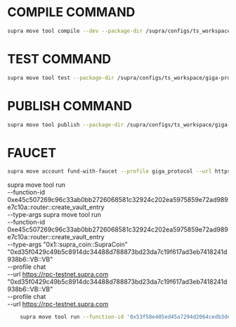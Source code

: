 # COMPILE COMMAND

```bash
supra move tool compile --dev --package-dir /supra/configs/ts_workspace/giga-protocol/src/move
```

# TEST COMMAND
```bash
supra move tool test --package-dir /supra/configs/ts_workspace/giga-protocol/src/move
```

# PUBLISH COMMAND
```bash
supra move tool publish --package-dir /supra/configs/ts_workspace/giga-protocol/src/move --profile giga_protocol --url https://rpc-testnet.supra.com 
```

# FAUCET
```bash
supra move account fund-with-faucet --profile giga_protocol --url https://rpc-testnet.supra.com 
```

supra move tool run \
    --function-id 0xe45c507269c96c33ab0bb2726068581c32924c202ea5975859e72ad989e7c10a::router::create_vault_entry \
    --type-args supra move tool run \
    --function-id 0xe45c507269c96c33ab0bb2726068581c32924c202ea5975859e72ad989e7c10a::router::create_vault_entry \
    --type-args "0x1::supra_coin::SupraCoin" "0xd35f0429c49b5c8914dc34488d788873bd23da7c19f617ad3eb7418241d938b6::VB::VB"\
    --profile chat \
    --url https://rpc-testnet.supra.com "0xd35f0429c49b5c8914dc34488d788873bd23da7c19f617ad3eb7418241d938b6::VB::VB"\
    --profile chat \
    --url https://rpc-testnet.supra.com

```bash
    supra move tool run --function-id '0x53f58e405ed45a7294d2064cedb3de5c96263ee8d3aa8d4d84f48b3089dfdab9::router::add_liquidity' --type-args "0x1::supra_coin::SupraCoin" "0xd35f0429c49b5c8914dc34488d788873bd23da7c19f617ad3eb7418241d938b6::VB::VB" --args "u64:[50000]" "u64:[50000]" "u64:[0]" "u64:[0]" --profile evo --url https://rpc-testnet.supra.com
```